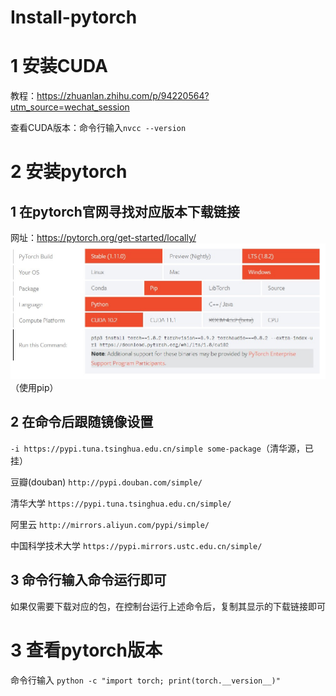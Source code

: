 # Install-pytorch

# 1 安装CUDA
教程：https://zhuanlan.zhihu.com/p/94220564?utm_source=wechat_session

查看CUDA版本：命令行输入`nvcc --version`

# 2 安装pytorch

## 1 在pytorch官网寻找对应版本下载链接
网址：https://pytorch.org/get-started/locally/
![](/IMG/1.jpg)
（使用pip）

## 2 在命令后跟随镜像设置
`-i https://pypi.tuna.tsinghua.edu.cn/simple some-package`（清华源，已挂）

豆瓣(douban) `http://pypi.douban.com/simple/`

清华大学 `https://pypi.tuna.tsinghua.edu.cn/simple/`

阿里云 `http://mirrors.aliyun.com/pypi/simple/`

中国科学技术大学 `https://pypi.mirrors.ustc.edu.cn/simple/`

## 3 命令行输入命令运行即可
如果仅需要下载对应的包，在控制台运行上述命令后，复制其显示的下载链接即可

# 3 查看pytorch版本
命令行输入
`python -c "import torch; print(torch.__version__)"`
